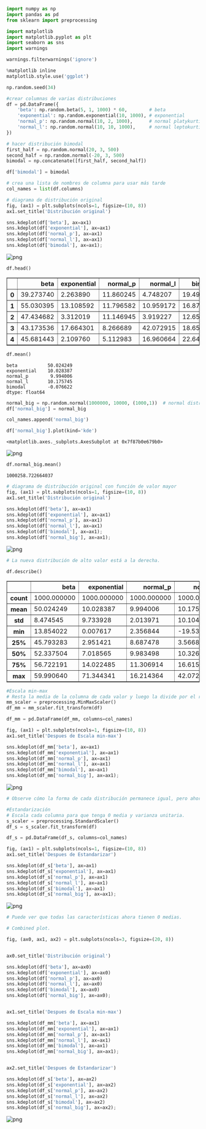 

```python
import numpy as np 
import pandas as pd 
from sklearn import preprocessing

import matplotlib
import matplotlib.pyplot as plt
import seaborn as sns
import warnings

warnings.filterwarnings('ignore')

%matplotlib inline
matplotlib.style.use('ggplot')

np.random.seed(34)
```


```python
#crear columnas de varias distribuciones
df = pd.DataFrame({ 
    'beta': np.random.beta(5, 1, 1000) * 60,        # beta
    'exponential': np.random.exponential(10, 1000), # exponential
    'normal_p': np.random.normal(10, 2, 1000),      # normal platykurtic
    'normal_l': np.random.normal(10, 10, 1000),     # normal leptokurtic
})

# hacer distribución bimodal
first_half = np.random.normal(20, 3, 500) 
second_half = np.random.normal(-20, 3, 500) 
bimodal = np.concatenate([first_half, second_half])

df['bimodal'] = bimodal

# crea una lista de nombres de columna para usar más tarde
col_names = list(df.columns)
```


```python
# diagrama de distribución original
fig, (ax1) = plt.subplots(ncols=1, figsize=(10, 8))
ax1.set_title('Distribución original')

sns.kdeplot(df['beta'], ax=ax1)
sns.kdeplot(df['exponential'], ax=ax1)
sns.kdeplot(df['normal_p'], ax=ax1)
sns.kdeplot(df['normal_l'], ax=ax1)
sns.kdeplot(df['bimodal'], ax=ax1);
```


![png](output_2_0.png)



```python
df.head()
```




<div>
<style scoped>
    .dataframe tbody tr th:only-of-type {
        vertical-align: middle;
    }

    .dataframe tbody tr th {
        vertical-align: top;
    }

    .dataframe thead th {
        text-align: right;
    }
</style>
<table border="1" class="dataframe">
  <thead>
    <tr style="text-align: right;">
      <th></th>
      <th>beta</th>
      <th>exponential</th>
      <th>normal_p</th>
      <th>normal_l</th>
      <th>bimodal</th>
    </tr>
  </thead>
  <tbody>
    <tr>
      <th>0</th>
      <td>39.273740</td>
      <td>2.263890</td>
      <td>11.860245</td>
      <td>4.748207</td>
      <td>19.496627</td>
    </tr>
    <tr>
      <th>1</th>
      <td>55.030395</td>
      <td>13.108592</td>
      <td>11.796582</td>
      <td>10.959172</td>
      <td>16.871186</td>
    </tr>
    <tr>
      <th>2</th>
      <td>47.434682</td>
      <td>3.312019</td>
      <td>11.146945</td>
      <td>3.919227</td>
      <td>12.655741</td>
    </tr>
    <tr>
      <th>3</th>
      <td>43.173536</td>
      <td>17.664301</td>
      <td>8.266689</td>
      <td>42.072915</td>
      <td>18.657904</td>
    </tr>
    <tr>
      <th>4</th>
      <td>45.681443</td>
      <td>2.109760</td>
      <td>5.112983</td>
      <td>16.960664</td>
      <td>22.646439</td>
    </tr>
  </tbody>
</table>
</div>




```python
df.mean()
```




    beta           50.024249
    exponential    10.028387
    normal_p        9.994006
    normal_l       10.175745
    bimodal        -0.076622
    dtype: float64




```python
normal_big = np.random.normal(1000000, 10000, (1000,1))  # normal distribution of large values
df['normal_big'] = normal_big
```


```python
col_names.append('normal_big')
```


```python
df['normal_big'].plot(kind='kde')
```




    <matplotlib.axes._subplots.AxesSubplot at 0x7f87b0e679b0>




![png](output_7_1.png)



```python
df.normal_big.mean()
```




    1000258.722664037




```python
# diagrama de distribución original con función de valor mayor
fig, (ax1) = plt.subplots(ncols=1, figsize=(10, 8))
ax1.set_title('Distribución original')

sns.kdeplot(df['beta'], ax=ax1)
sns.kdeplot(df['exponential'], ax=ax1)
sns.kdeplot(df['normal_p'], ax=ax1)
sns.kdeplot(df['normal_l'], ax=ax1)
sns.kdeplot(df['bimodal'], ax=ax1);
sns.kdeplot(df['normal_big'], ax=ax1);
```


![png](output_9_0.png)



```python
# La nueva distribución de alto valor está a la derecha.
```


```python
df.describe()
```




<div>
<style scoped>
    .dataframe tbody tr th:only-of-type {
        vertical-align: middle;
    }

    .dataframe tbody tr th {
        vertical-align: top;
    }

    .dataframe thead th {
        text-align: right;
    }
</style>
<table border="1" class="dataframe">
  <thead>
    <tr style="text-align: right;">
      <th></th>
      <th>beta</th>
      <th>exponential</th>
      <th>normal_p</th>
      <th>normal_l</th>
      <th>bimodal</th>
      <th>normal_big</th>
    </tr>
  </thead>
  <tbody>
    <tr>
      <th>count</th>
      <td>1000.000000</td>
      <td>1000.000000</td>
      <td>1000.000000</td>
      <td>1000.000000</td>
      <td>1000.000000</td>
      <td>1.000000e+03</td>
    </tr>
    <tr>
      <th>mean</th>
      <td>50.024249</td>
      <td>10.028387</td>
      <td>9.994006</td>
      <td>10.175745</td>
      <td>-0.076622</td>
      <td>1.000259e+06</td>
    </tr>
    <tr>
      <th>std</th>
      <td>8.474545</td>
      <td>9.733928</td>
      <td>2.013971</td>
      <td>10.104004</td>
      <td>20.165208</td>
      <td>9.935564e+03</td>
    </tr>
    <tr>
      <th>min</th>
      <td>13.854022</td>
      <td>0.007617</td>
      <td>2.356844</td>
      <td>-19.539980</td>
      <td>-28.709856</td>
      <td>9.692079e+05</td>
    </tr>
    <tr>
      <th>25%</th>
      <td>45.793283</td>
      <td>2.951421</td>
      <td>8.687478</td>
      <td>3.566822</td>
      <td>-19.995311</td>
      <td>9.936191e+05</td>
    </tr>
    <tr>
      <th>50%</th>
      <td>52.337504</td>
      <td>7.018565</td>
      <td>9.983498</td>
      <td>10.326331</td>
      <td>0.237049</td>
      <td>1.000241e+06</td>
    </tr>
    <tr>
      <th>75%</th>
      <td>56.722191</td>
      <td>14.022485</td>
      <td>11.306914</td>
      <td>16.615057</td>
      <td>19.891202</td>
      <td>1.007335e+06</td>
    </tr>
    <tr>
      <th>max</th>
      <td>59.990640</td>
      <td>71.344341</td>
      <td>16.214364</td>
      <td>42.072915</td>
      <td>28.252151</td>
      <td>1.040677e+06</td>
    </tr>
  </tbody>
</table>
</div>




```python
#Escala min-max 
# Resta la media de la columna de cada valor y luego la divide por el rango.
mm_scaler = preprocessing.MinMaxScaler()
df_mm = mm_scaler.fit_transform(df)

df_mm = pd.DataFrame(df_mm, columns=col_names)

fig, (ax1) = plt.subplots(ncols=1, figsize=(10, 8))
ax1.set_title('Despues de Escala min-max')

sns.kdeplot(df_mm['beta'], ax=ax1)
sns.kdeplot(df_mm['exponential'], ax=ax1)
sns.kdeplot(df_mm['normal_p'], ax=ax1)
sns.kdeplot(df_mm['normal_l'], ax=ax1)
sns.kdeplot(df_mm['bimodal'], ax=ax1)
sns.kdeplot(df_mm['normal_big'], ax=ax1);
```


![png](output_12_0.png)



```python
# Observe cómo la forma de cada distribución permanece igual, pero ahora los valores están entre 0 y 1.
```


```python
#Estandarización
# Escala cada columna para que tenga 0 media y varianza unitaria.
s_scaler = preprocessing.StandardScaler()
df_s = s_scaler.fit_transform(df)

df_s = pd.DataFrame(df_s, columns=col_names)

fig, (ax1) = plt.subplots(ncols=1, figsize=(10, 8))
ax1.set_title('Despues de Estandarizar')

sns.kdeplot(df_s['beta'], ax=ax1)
sns.kdeplot(df_s['exponential'], ax=ax1)
sns.kdeplot(df_s['normal_p'], ax=ax1)
sns.kdeplot(df_s['normal_l'], ax=ax1)
sns.kdeplot(df_s['bimodal'], ax=ax1)
sns.kdeplot(df_s['normal_big'], ax=ax1);
```


![png](output_14_0.png)



```python
# Puede ver que todas las características ahora tienen 0 medias.
```


```python
# Combined plot.

fig, (ax0, ax1, ax2) = plt.subplots(ncols=3, figsize=(20, 8))


ax0.set_title('Distribución original')

sns.kdeplot(df['beta'], ax=ax0)
sns.kdeplot(df['exponential'], ax=ax0)
sns.kdeplot(df['normal_p'], ax=ax0)
sns.kdeplot(df['normal_l'], ax=ax0)
sns.kdeplot(df['bimodal'], ax=ax0)
sns.kdeplot(df['normal_big'], ax=ax0);


ax1.set_title('Despues de Escala min-max')

sns.kdeplot(df_mm['beta'], ax=ax1)
sns.kdeplot(df_mm['exponential'], ax=ax1)
sns.kdeplot(df_mm['normal_p'], ax=ax1)
sns.kdeplot(df_mm['normal_l'], ax=ax1)
sns.kdeplot(df_mm['bimodal'], ax=ax1)
sns.kdeplot(df_mm['normal_big'], ax=ax1);


ax2.set_title('Despues de Estandarizar')

sns.kdeplot(df_s['beta'], ax=ax2)
sns.kdeplot(df_s['exponential'], ax=ax2)
sns.kdeplot(df_s['normal_p'], ax=ax2)
sns.kdeplot(df_s['normal_l'], ax=ax2)
sns.kdeplot(df_s['bimodal'], ax=ax2)
sns.kdeplot(df_s['normal_big'], ax=ax2);
```


![png](output_16_0.png)

